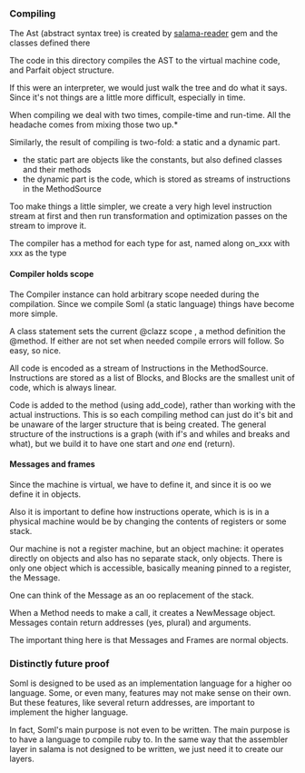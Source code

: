 ### Compiling

The Ast (abstract syntax tree) is created by [salama-reader](https://github.com/salama/salama-reader)
 gem and the classes defined there

The code in this directory compiles the AST to the virtual machine code, and Parfait object structure.

If this were an interpreter, we would just walk the tree and do what it says.
Since it's not things are a little more difficult, especially in time.

When compiling we deal with two times, compile-time and run-time.
All the headache comes from mixing those two up.*

Similarly, the result of compiling is two-fold: a static and a dynamic part.

- the static part are objects like the constants, but also defined classes and their methods
- the dynamic part is the code, which is stored as streams of instructions in the MethodSource

Too make things a little simpler, we create a very high level instruction stream at first and then
run transformation and optimization passes on the stream to improve it.

The compiler has a method for each type for ast, named along on_xxx with xxx as the type

#### Compiler holds scope

The Compiler instance can hold arbitrary scope needed during the compilation. Since we compile Soml
(a static language) things have become more simple.

A class statement sets the current @clazz scope , a method definition the @method.
If either are not set when needed compile errors will follow. So easy, so nice.

All code is encoded as a stream of Instructions in the MethodSource.
Instructions are stored as a list of Blocks, and Blocks are the smallest unit of code,
which is always linear.

Code is added to the method (using add_code), rather than working with the actual instructions.
This is so each compiling method can just do it's bit and be unaware of the larger structure
that is being created.
The general structure of the instructions is a graph
(with if's and whiles and breaks and what), but we build it to have one start and *one* end (return).


#### Messages and frames

Since the machine is virtual, we have to define it, and since it is oo we define it in objects.

Also it is important to define how instructions operate, which is is in a physical machine would
be by changing the contents of registers or some stack.

Our machine is not a register machine, but an object machine: it operates directly on objects and
also has no separate stack, only objects. There is only one object which is accessible,
basically meaning pinned to a register, the Message.

One can think of the Message as an oo replacement of the stack.

When a Method needs to make a call, it creates a NewMessage object.
Messages contain return addresses (yes, plural) and arguments.

The important thing here is that Messages and Frames are normal objects.

### Distinctly future proof

Soml is designed to be used as an implementation language for a higher oo language. Some, or
even many, features may not make sense on their own. But these features, like several return
addresses, are important to implement the higher language.

In fact, Soml's main purpose is not even to be written. The main purpose is to have a language to
compile ruby to. In the same way that the assembler layer in salama is not designed to be written,
we just need it to create our layers.

